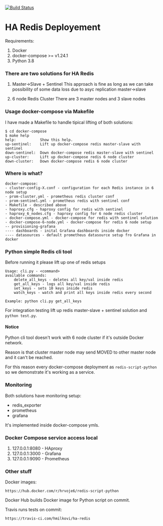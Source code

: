 [![Build Status](https://travis-ci.com/hmilkovi/ha-redis.svg?branch=master)](https://travis-ci.com/hmilkovi/ha-redis)

# HA Redis Deployement


Requirements:
1. Docker
2. docker-compose >= v1.24.1
3. Python 3.8

### There are two solutions for HA Redis

1. Master->Slave + Sentinel
This approach is fine as long as we can take possibility of some data loss due to asyc replication master->slave

2. 6 node Redis Cluster
There are 3 master nodes and 3 slave nodes

### Usage docker-compose via Makefile

I have made a Makefile to handle tipical lifting of both solutions:
```
$ cd docker-compose
$ make help
help:           Show this help.
up-sentinel:    Lift up docker-compose redis master-slave with sentinel
down-sentinel:  Down docker-compose redis master-slave with sentinel
up-cluster:     Lift up docker-compose redis 6 node cluster
down-cluster:   Down docker-compose redis 6 node cluster
```

### Where is what?
```
docker-compose:
- cluster-config-X.conf - configuration for each Redis instance in 6 node setup
- prom-cluster.yml - prometheus redis cluster conf
- prom-sentinel.yml - prometheus redis with sentinel conf
- Makefile - described above
- haproxy.cfg - haproxy config for redis with sentinel
- haproxy_6_nodes.cfg - haproxy config for 6 node redis cluster
- docker-compose.yml - docker-compose for redis with sentinel solution
- docker-compose-6-node.yml - docker-compose for redis 6 node setup
-- provisioning-grafana
---- dashboards - inital Grafana dashboards inside docker
---- datasources - default prometheus datasource setup fro Grafana in docker
```

### Python simple Redis cli tool

Before running it please lift up one of redis setups

```
Usage: cli.py - <command>
available commands:
    delete_all_keys - deletes all key/val inside redis
    get_all_keys - logs all key/val inside redis
    set_keys - sets 10 keys inside redis
    watch_keys - watch and print all keys inside redis every second

Example: python cli.py get_all_keys
```

For integration testing lift up redis master-slave + sentinel solution and ` python test.py `.


#### Notice
Python cli tool doesn't work with 6 node cluster if it's outside Docker network.

Reason is that cluster master node may send MOVED to other master node and it can't be reached.

For this reason every docker-compose deployment as ` redis-script-python ` so we demonstrate it's working
as a service.

### Monitoring
Both solutions have monitoring setup:
- redis_exporter
- prometheus
- grafana

It's implemented inside docker-compose ymls.



### Docker Compose service access local
1. 127.0.0.1:8080 - HAproxy
2. 127.0.0.1:3000 - Grafana
3. 127.0.0.1:9090 - Prometheus

### Other stuff
Docker images:
```
https://hub.docker.com/r/hrvoje6/redis-script-python
```

Docker Hub builds Docker image for Python script on commit.

Travis runs tests on commit:
```
https://travis-ci.com/hmilkovi/ha-redis
```